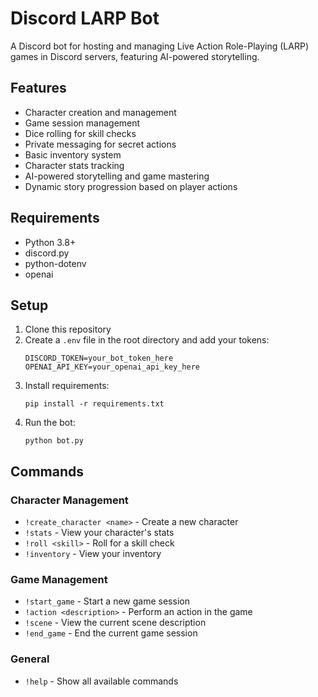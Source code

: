 # Discord LARP Bot

A Discord bot for hosting and managing Live Action Role-Playing (LARP) games in Discord servers, featuring AI-powered storytelling.

## Features
- Character creation and management
- Game session management
- Dice rolling for skill checks
- Private messaging for secret actions
- Basic inventory system
- Character stats tracking
- AI-powered storytelling and game mastering
- Dynamic story progression based on player actions

## Requirements
- Python 3.8+
- discord.py
- python-dotenv
- openai

## Setup
1. Clone this repository
2. Create a `.env` file in the root directory and add your tokens:
   ```
   DISCORD_TOKEN=your_bot_token_here
   OPENAI_API_KEY=your_openai_api_key_here
   ```
3. Install requirements:
   ```
   pip install -r requirements.txt
   ```
4. Run the bot:
   ```
   python bot.py
   ```

## Commands
### Character Management
- `!create_character <name>` - Create a new character
- `!stats` - View your character's stats
- `!roll <skill>` - Roll for a skill check
- `!inventory` - View your inventory

### Game Management
- `!start_game` - Start a new game session
- `!action <description>` - Perform an action in the game
- `!scene` - View the current scene description
- `!end_game` - End the current game session

### General
- `!help` - Show all available commands
